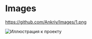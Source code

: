 # Images
https://github.com/Ankriy/Images/1.png

![Иллюстрация к проекту](https://github.com/jon/coolproject/raw/master/image/image.png)
